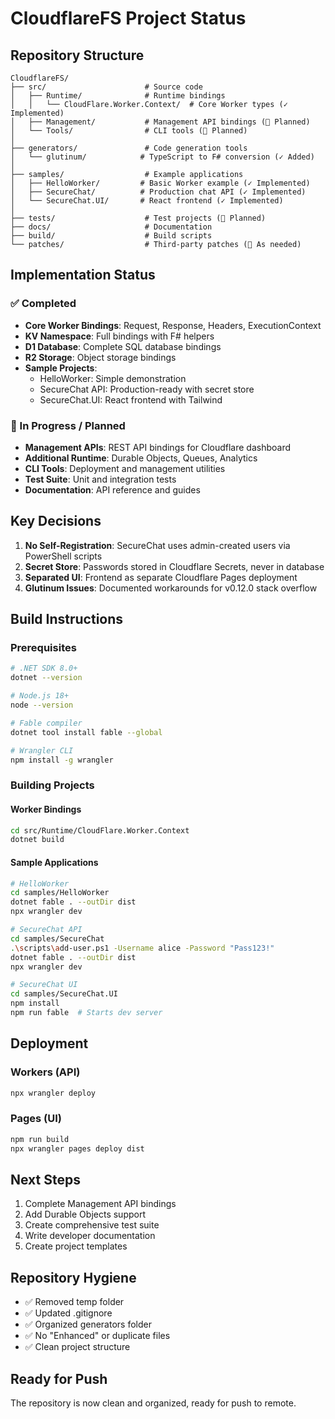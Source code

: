 # CloudflareFS Project Status

## Repository Structure

```
CloudflareFS/
├── src/                      # Source code
│   ├── Runtime/              # Runtime bindings
│   │   └── CloudFlare.Worker.Context/  # Core Worker types (✓ Implemented)
│   ├── Management/           # Management API bindings (🔄 Planned)
│   └── Tools/                # CLI tools (🔄 Planned)
│
├── generators/               # Code generation tools
│   └── glutinum/            # TypeScript to F# conversion (✓ Added)
│
├── samples/                  # Example applications
│   ├── HelloWorker/         # Basic Worker example (✓ Implemented)
│   ├── SecureChat/          # Production chat API (✓ Implemented)
│   └── SecureChat.UI/       # React frontend (✓ Implemented)
│
├── tests/                    # Test projects (🔄 Planned)
├── docs/                     # Documentation
├── build/                    # Build scripts
└── patches/                  # Third-party patches (🔄 As needed)
```

## Implementation Status

### ✅ Completed
- **Core Worker Bindings**: Request, Response, Headers, ExecutionContext
- **KV Namespace**: Full bindings with F# helpers
- **D1 Database**: Complete SQL database bindings
- **R2 Storage**: Object storage bindings
- **Sample Projects**:
  - HelloWorker: Simple demonstration
  - SecureChat API: Production-ready with secret store
  - SecureChat.UI: React frontend with Tailwind

### 🔄 In Progress / Planned
- **Management APIs**: REST API bindings for Cloudflare dashboard
- **Additional Runtime**: Durable Objects, Queues, Analytics
- **CLI Tools**: Deployment and management utilities
- **Test Suite**: Unit and integration tests
- **Documentation**: API reference and guides

## Key Decisions

1. **No Self-Registration**: SecureChat uses admin-created users via PowerShell scripts
2. **Secret Store**: Passwords stored in Cloudflare Secrets, never in database
3. **Separated UI**: Frontend as separate Cloudflare Pages deployment
4. **Glutinum Issues**: Documented workarounds for v0.12.0 stack overflow

## Build Instructions

### Prerequisites
```bash
# .NET SDK 8.0+
dotnet --version

# Node.js 18+
node --version

# Fable compiler
dotnet tool install fable --global

# Wrangler CLI
npm install -g wrangler
```

### Building Projects

#### Worker Bindings
```bash
cd src/Runtime/CloudFlare.Worker.Context
dotnet build
```

#### Sample Applications
```bash
# HelloWorker
cd samples/HelloWorker
dotnet fable . --outDir dist
npx wrangler dev

# SecureChat API
cd samples/SecureChat
.\scripts\add-user.ps1 -Username alice -Password "Pass123!"
dotnet fable . --outDir dist
npx wrangler dev

# SecureChat UI
cd samples/SecureChat.UI
npm install
npm run fable  # Starts dev server
```

## Deployment

### Workers (API)
```bash
npx wrangler deploy
```

### Pages (UI)
```bash
npm run build
npx wrangler pages deploy dist
```

## Next Steps

1. Complete Management API bindings
2. Add Durable Objects support
3. Create comprehensive test suite
4. Write developer documentation
5. Create project templates

## Repository Hygiene

- ✅ Removed temp folder
- ✅ Updated .gitignore
- ✅ Organized generators folder
- ✅ No "Enhanced" or duplicate files
- ✅ Clean project structure

## Ready for Push

The repository is now clean and organized, ready for push to remote.